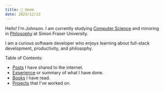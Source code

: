 ```yaml
---
title: 🏡 Home
date: 2023/12/13
---
```


Hello! I'm Johnson. I am currently studying [Computer Science](https://www.sfu.ca/computing.html) and minoring in [Philosophy](https://www.sfu.ca/philosophy.html) at Simon Fraser University.

I am a curious software developer who enjoys learning about full-stack development, productivity, and philosophy.

Table of Contents:

- [Posts](posts/) I have shared to the internet.
- [Experience](about/experience.md) or summary of what I have done.
- [Books](about/books.md) I have read.
- [Projects](about/projects.md) that I've worked on.
